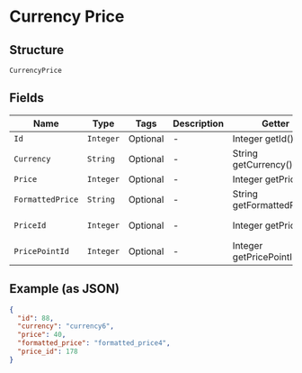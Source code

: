 
# Currency Price

## Structure

`CurrencyPrice`

## Fields

| Name | Type | Tags | Description | Getter | Setter |
|  --- | --- | --- | --- | --- | --- |
| `Id` | `Integer` | Optional | - | Integer getId() | setId(Integer id) |
| `Currency` | `String` | Optional | - | String getCurrency() | setCurrency(String currency) |
| `Price` | `Integer` | Optional | - | Integer getPrice() | setPrice(Integer price) |
| `FormattedPrice` | `String` | Optional | - | String getFormattedPrice() | setFormattedPrice(String formattedPrice) |
| `PriceId` | `Integer` | Optional | - | Integer getPriceId() | setPriceId(Integer priceId) |
| `PricePointId` | `Integer` | Optional | - | Integer getPricePointId() | setPricePointId(Integer pricePointId) |

## Example (as JSON)

```json
{
  "id": 88,
  "currency": "currency6",
  "price": 40,
  "formatted_price": "formatted_price4",
  "price_id": 178
}
```

